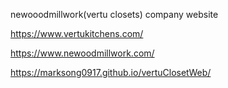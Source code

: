 newooodmillwork(vertu closets) company website


https://www.vertukitchens.com/

https://www.newoodmillwork.com/

https://marksong0917.github.io/vertuClosetWeb/

